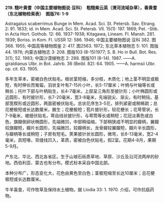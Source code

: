 **219. 糙叶黄耆（中国主要植物图说·豆科）　粗糙紫云英（渭河流域杂草），春黄耆（东北植物检索表）　图版76: 1-9**

Astragalus scaberrimus Bunge in Mem. Acad. Sci. St. Petersb. Sav. Etrang. 2: 91. 1833; id. in Mem. Acad. Sci. St. Petersb. Ⅶ. 15(1): 197. 1869; Pet. -Stib. in Acta Hort. Gothob. 12: 66. 1937-1938; Kitagawa, Lineam. Fl. Mansh. 281. 1939; Boriss. in Kom. Fl. USSR 12: 586. 1946; 中国主要植物图说·豆科 382. 图368. 1955; 中国高等植物图鉴 2: 417. 图2563. 1972; 东北草本植物志 5: 101. 图版44. 1976; 内蒙古植物志 3: 208. 图版103 (8-15)1977; S. B. Ho in Bull. Bot. Res. 3(1); 52. 1983; 中国沙漠植物志 2: 288. 图版101 (8-14). 1987. ——A. giraldianus Ulbr. in Bot. Jahrb. 36 (Beibl. 82): 64. 1905. ——A. harmsii Ulbr. op. cit. 63. 1905.

多年生草本，密被白色伏贴毛。根状茎短缩，多分枝，木质化；地上茎不明显或极短，有时伸长而匍匐。羽状复叶有7-15片小叶，长5-17厘米；叶柄与叶轴等长或稍长；托叶下部与叶柄贴生，长4-7毫米，上部呈三角形至披针形；小叶椭圆形或近圆形，有时披针形，长7-20毫米，宽3-8毫米，先端锐尖、渐尖，有时稍钝，基部宽楔形或近圆形，两面密被伏贴毛。总状花序生3-5花，排列紧密或稍稀疏；总花梗极短或长达数厘米，腋生；花梗极短；苞片披针形，较花梗长；花萼管状，长7-9毫米，被细伏贴毛，萼齿线状披针形，与萼筒等长或稍短；花冠淡黄色或白色，旗瓣倒卵状椭圆形，先端微凹，中部稍缢缩，下部稍狭成不明显的瓣柄，翼瓣较旗瓣短，瓣片长圆形，先端微凹，较瓣柄长，龙骨瓣较翼瓣短，瓣片半长圆形，与瓣柄等长或稍短；子房有短毛。荚果披针状长圆形，微弯，长8-13毫米，宽2-4毫米，具短喙，背缝线凹入，革质，密被白色伏贴毛，假2室。花期4-8月，果期5-9月。

产东北、华北、西北各省区。生于山坡石砾质草地、草原、沙丘及沿河流两岸的砂地。西伯利亚、蒙古也有分布。模式标本采自中国北部。

本种分布广，形态变化大，花色由黄色至白色；茎极短缩至长达10厘米；总花梗极短或长达数厘米。

牛羊喜食，可作牧草及保持水土植物。据 Llodia 33: 1. 1970. 介绍，可作抗癌药物。
